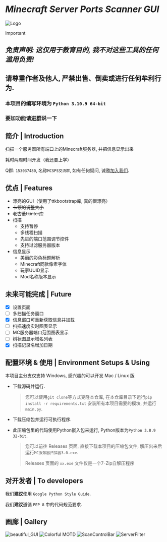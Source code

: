 # *Minecraft Server Ports Scanner GUI*

![Logo](./assets/icon.ico)

> [!IMPORTANT]
>
> ## _免责声明: 这仅用于教育目的, 我不对这些工具的任何滥用负责!_
>
> ## 请尊重作者及他人, 严禁出售、倒卖或进行任何牟利行为.
>
> ### 本项目的编写环境为 `Python 3.10.9 64-bit`
>
> ### 要加功能请[进群](https://qm.qq.com/q/RTR91LyV0o)说一下

## 简介 | Introduction

扫描一个服务器所有端口上的Minecraft服务器, 并把信息显示出来

耗时两周时间开发（我还要上学）

Q群: `153037480`, 名称`MCSPS交流群`, 如有任何疑问, 诚邀[加入我们](https://qm.qq.com/q/RTR91LyV0o).

## 优点 | Features

* 漂亮的GUI（使用了ttkbootstrap库, 真的很漂亮）
* ~~卡顿的调整大小~~
* ~~老古董tkinter库~~
* 扫描
    * 支持暂停
    * 多线程扫描
    * 先进的端口范围调节控件
    * 支持过滤服务器版本
* 信息显示
    * 美丽的彩色标题解析
    * Minecraft同款像素字体
    * 玩家UUID显示
    * Mod名称版本显示

## 未来可能完成 | Future
* [x] 设置页面
* [ ] 多扫描任务窗口
* [x] 信息窗口可重新获取信息并加载
* [ ] 扫描速度实时图表显示
* [ ] MC服务器端口范围图表显示
* [ ] 树状图显示域名列表
* [x] 扫描记录名增加日期

## 配置环境 & 使用 | Environment Setups & Using

本项目主分支仅支持 Windows, 感兴趣的可以开发 Mac / Linux 版

- 下载源码并运行.

  > 您可以使用`git clone`等方式克隆本仓库, 在本仓库目录下运行`pip install -r requirements.txt`
  安装所有本项目需要的模块, 并运行`main.py`.

- 下载压缩包并运行可执行程序.

- 此压缩包里的代码使用Python嵌入包来运行, Python版本为`Python 3.8.9 32-bit`.

  > 您可以前往 Releases 页面, 直接下载本项目的压缩包文件, 解压出来后运行`MC服务器扫描器3.0.exe`.
  >
  > Releases 页面的 `xx.exe` 文件仅是一个7-Zip自解压程序

## 对开发者 | To developers

我们**建议**使用 `Google Python Style Guide`.

我们**建议**遵循 `PEP 8` 中的代码规范要求.

## 画廊 | Gallery

![beautiful_GUI](https://github.com/hite4044/Minecraft-Server-Ports-Scanner-GUI/assets/129571243/a571046d-78af-4250-b70c-e8a52938f6bd)
![Colorful MOTD](https://github.com/hite4044/Minecraft-Server-Ports-Scanner-GUI/assets/129571243/f9f1b704-9f71-42a2-9e62-2a09c864fdbc)
![ScanControlBar](https://github.com/hite4044/Minecraft-Server-Ports-Scanner-GUI/assets/129571243/0bf193ce-c7d0-4cec-a7a3-46d9d6708112)
![ServerFilter](https://github.com/hite4044/Minecraft-Server-Ports-Scanner-GUI/assets/129571243/7f8bece8-46ad-401c-baa1-fc6ac668066c)
